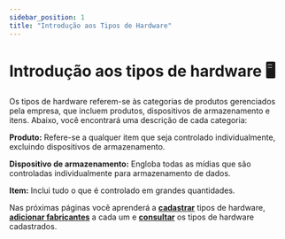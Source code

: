 ```yaml
---
sidebar_position: 1
title: "Introdução aos Tipos de Hardware"
---
```


# Introdução aos tipos de hardware :desktop_computer:

Os tipos de hardware referem-se às categorias de produtos gerenciados pela empresa, que incluem produtos, dispositivos de armazenamento e itens. Abaixo, você encontrará uma descrição de cada categoria:

**Produto:** Refere-se a qualquer item que seja controlado individualmente, excluindo dispositivos de armazenamento.

**Dispositivo de armazenamento:** Engloba todas as mídias que são controladas individualmente para armazenamento de dados.

**Item:** Inclui tudo o que é controlado em grandes quantidades.

Nas próximas páginas você aprenderá a **[cadastrar](./create.md)** tipos de hardware, **[adicionar fabricantes](./actions.md)** a cada um e **[consultar](./list.md)** os tipos de hardware cadastrados.
